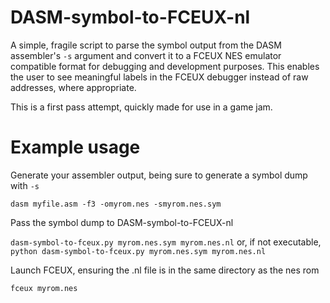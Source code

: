 # DASM-symbol-to-FCEUX-nl

A simple, fragile script to parse the symbol output from the DASM assembler's `-s` argument and convert it to a FCEUX NES emulator compatible format for debugging and development purposes. This enables the user to see meaningful labels in the FCEUX debugger instead of raw addresses, where appropriate.

This is a first pass attempt, quickly made for use in a game jam.

# Example usage

Generate your assembler output, being sure to generate a symbol dump with `-s`

`dasm myfile.asm -f3 -omyrom.nes -smyrom.nes.sym`

Pass the symbol dump to DASM-symbol-to-FCEUX-nl

`dasm-symbol-to-fceux.py myrom.nes.sym myrom.nes.nl`
or, if not executable,
`python dasm-symbol-to-fceux.py myrom.nes.sym myrom.nes.nl`

Launch FCEUX, ensuring the .nl file is in the same directory as the nes rom

`fceux myrom.nes`



